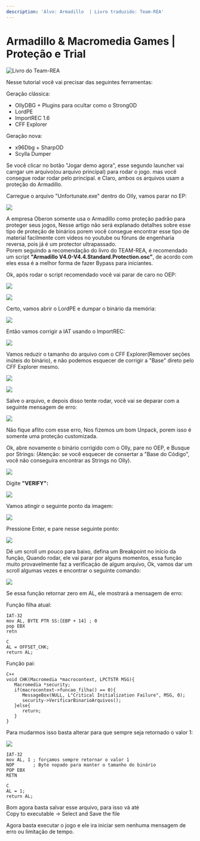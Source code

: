 ```yaml
---
description: 'Alvo: Armadillo  | Livro traduzido: Team-REA'
---
```


# Armadillo & Macromedia Games \| Proteção e Trial



![Livro do Team-REA](../.gitbook/assets/1.png)

Nesse tutorial você vai precisar das seguintes ferramentas:

Geração clássica:

* OllyDBG + Plugins para ocultar como o StrongOD
* LordPE
* ImportREC 1.6
* CFF Explorer

Geração nova:

* x96Dbg + SharpOD
* Scylla Dumper

Se você  clicar no botão "Jogar demo agora", esse segundo launcher vai carrgar um arquivo\(ou arquivo principal\) para rodar o jogo. mas você consegue rodar rodar pelo principal. e Claro, ambos os arquivos usam a proteção do Armadillo.

Carregue o arquivo "Unfortunate.exe" dentro do Olly, vamos parar no EP:

![](../.gitbook/assets/2%20%281%29.png)

A empresa Oberon somente usa o Armadillo como proteção padrão para proteger seus jogos, Nesse artigo não será explanado detalhes sobre esse tipo de proteção de binários porem você consegue encontrar esse tipo de material facilmente com vídeos no youtube ou fóruns de engenharia reversa, pois já é um protector ultrapassado.  
Porem seguindo a recomendação do livro do TEAM-REA, é recomendado um script **"Armadillo V4.0-V4.4.Standard.Protection.osc"**, de acordo com eles essa é a melhor forma de fazer Bypass para iniciantes.

Ok, após rodar o script recomendado você vai parar de caro no OEP:

![](../.gitbook/assets/3%20%281%29.png)

![](../.gitbook/assets/4%20%281%29.png)

Certo, vamos abrir o LordPE e dumpar o binário da memória:

![](../.gitbook/assets/5%20%281%29.png)

Então vamos corrigir a IAT usando o ImportREC:

![](../.gitbook/assets/6%20%281%29.png)

Vamos reduzir o tamanho do arquivo com o CFF Explorer\(Remover seções inúteis do binário\), e não podemos esquecer de corrigir a "Base" direto pelo CFF Explorer mesmo.

![](../.gitbook/assets/7.png)

![](../.gitbook/assets/8%20%281%29.png)

Salve o arquivo, e depois disso tente rodar, você vai se deparar com a seguinte mensagem de erro:

![](../.gitbook/assets/9%20%281%29.png)

Não fique aflito com esse erro, Nos fizemos um bom Unpack, porem isso é somente uma proteção customizada.

Ok, abre novamente o binário corrigido com o Olly, pare no OEP, e Busque por Strings: \(Atenção: se você esquecer de consertar a "Base do Código", você não conseguira encontrar as Strings no Olly\).

![](../.gitbook/assets/10%20%281%29.png)

Digite **"VERIFY":**

![](../.gitbook/assets/11%20%281%29.png)

Vamos atingir o seguinte ponto da imagem:

![](../.gitbook/assets/12%20%281%29.png)

Pressione Enter, e pare nesse seguinte ponto:

![](../.gitbook/assets/13%20%281%29.png)

Dê um scroll um pouco para baixo, defina um Breakpoint no início da função, Quando rodar, ele vai parar por alguns momentos, essa função muito provavelmente faz a verificação de algum arquivo,  Ok, vamos dar um scroll algumas vezes e encontrar o seguinte comando:

![](../.gitbook/assets/14%20%281%29.png)

Se essa função retornar zero em AL, ele mostrará a mensagem de erro:

Função filha atual:

```text
IAT-32
mov AL, BYTE PTR SS:[EBP + 14] ; 0
pop EBX
retn

C
AL = OFFSET_CHK;
return AL;
```

Função pai:

```text
C++
void CHK(Macromedia *macrocontext, LPCTSTR MSG){
   Macromedia *security;
   if(macrocontext->funcao_filha() == 0){
      MessageBox(NULL, L"Critical Initialization Failure", MSG, 0);
      security->VerificarBinarioArquivos();
   }else{
      return;
   }
}
```

Para mudarmos isso basta alterar para que sempre seja retornado o valor 1:

![](../.gitbook/assets/15%20%281%29.png)

```text
IAT-32
mov AL, 1 ; forçamos sempre retornar o valor 1
NOP       ; Byte nopado para manter o tamanho do binário
POP EBX
RETN

C
AL = 1;
return AL;
```

Bom agora basta salvar esse arquivo, para isso vá até   
Copy to executable -&gt; Select and Save the file

Agora basta executar o jogo e ele ira iniciar sem nenhuma mensagem de erro ou limitação de tempo.

